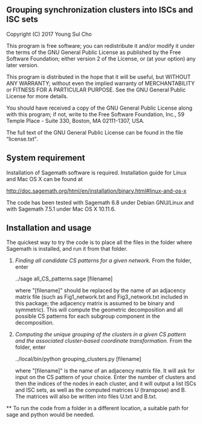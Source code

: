 Grouping synchronization clusters into ISCs and ISC sets
--------------------------------------------------------

Copyright (C) 2017  Young Sul Cho

This program is free software; you can redistribute it and/or modify it
under the terms of the GNU General Public License as published by the
Free Software Foundation; either version 2 of the License, or (at your
option) any later version.

This program is distributed in the hope that it will be useful, but
WITHOUT ANY WARRANTY; without even the implied warranty of
MERCHANTABILITY or FITNESS FOR A PARTICULAR PURPOSE.  See the GNU General
Public License for more details.

You should have received a copy of the GNU General Public License along
with this program; if not, write to the Free Software Foundation, Inc.,
59 Temple Place - Suite 330, Boston, MA 02111-1307, USA.

The full text of the GNU General Public License can be found in the file
“license.txt".


 System requirement
--------------------

Installation of Sagemath software is required. Installation guide for Linux and Mac OS X can be found at

http://doc.sagemath.org/html/en/installation/binary.html#linux-and-os-x

The code has been tested with Sagemath 6.8 under Debian GNU/Linux and with Sagemath 7.5.1 under Mac OS X 10.11.6.


 Installation and usage
------------------------

The quickest way to try the code is to place all the files in the folder where Sagemath is installed, and run it from that folder.

1. *Finding all candidate CS patterns for a given network.* From the folder, enter

   ../sage all_CS_patterns.sage [filename]

   where "[filename]" should be replaced by the name of an adjacency matrix file (such as Fig1_network.txt and Fig3_network.txt included in this package; the adjacency matrix is assumed to be binary and symmetric).  This will compute the geometric decomposition and all possible CS patterns for each subgroup component in the decomposition.  


2. *Computing the unique grouping of the clusters in a given CS pattern and the associated cluster-based coordinate transformation.* From the folder, enter

   ../local/bin/python grouping_clusters.py [filename]

   where "[filename]" is the name of an adjacency matrix file.  It will ask for input on the CS pattern of your choice.  Enter the number of clusters and then the indices of the nodes in each cluster, and it will output a list ISCs and ISC sets, as well as the computed matrices U (transpose) and B.  The matrices will also be written into files U.txt and B.txt.


** To run the code from a folder in a different location, a suitable path for sage and python would be needed.
